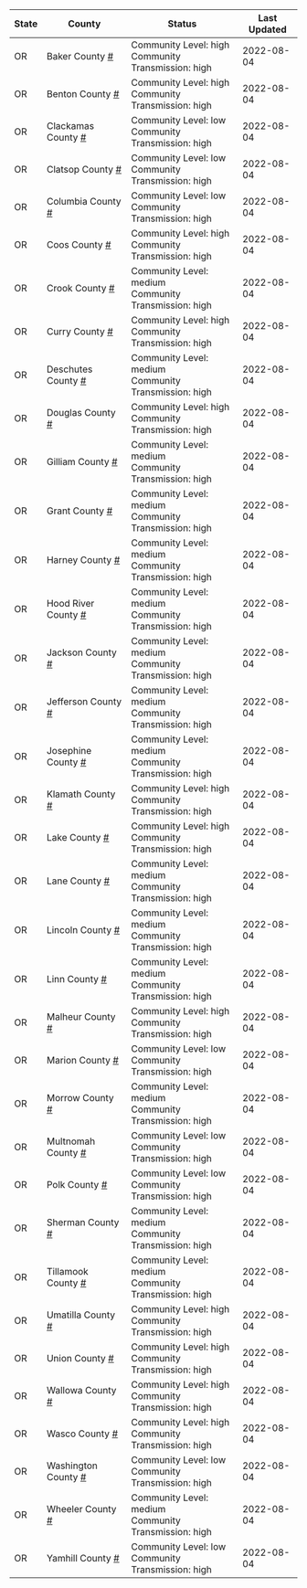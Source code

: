 State | County | Status | Last Updated
--- | --- | --- | --- 
OR | Baker County <a href="#baker_county">#</a> | <a name="baker_county"></a>Community Level: high<br/>Community Transmission: high | 2022-08-04
OR | Benton County <a href="#benton_county">#</a> | <a name="benton_county"></a>Community Level: high<br/>Community Transmission: high | 2022-08-04
OR | Clackamas County <a href="#clackamas_county">#</a> | <a name="clackamas_county"></a>Community Level: low<br/>Community Transmission: high | 2022-08-04
OR | Clatsop County <a href="#clatsop_county">#</a> | <a name="clatsop_county"></a>Community Level: low<br/>Community Transmission: high | 2022-08-04
OR | Columbia County <a href="#columbia_county">#</a> | <a name="columbia_county"></a>Community Level: low<br/>Community Transmission: high | 2022-08-04
OR | Coos County <a href="#coos_county">#</a> | <a name="coos_county"></a>Community Level: high<br/>Community Transmission: high | 2022-08-04
OR | Crook County <a href="#crook_county">#</a> | <a name="crook_county"></a>Community Level: medium<br/>Community Transmission: high | 2022-08-04
OR | Curry County <a href="#curry_county">#</a> | <a name="curry_county"></a>Community Level: high<br/>Community Transmission: high | 2022-08-04
OR | Deschutes County <a href="#deschutes_county">#</a> | <a name="deschutes_county"></a>Community Level: medium<br/>Community Transmission: high | 2022-08-04
OR | Douglas County <a href="#douglas_county">#</a> | <a name="douglas_county"></a>Community Level: high<br/>Community Transmission: high | 2022-08-04
OR | Gilliam County <a href="#gilliam_county">#</a> | <a name="gilliam_county"></a>Community Level: medium<br/>Community Transmission: high | 2022-08-04
OR | Grant County <a href="#grant_county">#</a> | <a name="grant_county"></a>Community Level: medium<br/>Community Transmission: high | 2022-08-04
OR | Harney County <a href="#harney_county">#</a> | <a name="harney_county"></a>Community Level: medium<br/>Community Transmission: high | 2022-08-04
OR | Hood River County <a href="#hood_river_county">#</a> | <a name="hood_river_county"></a>Community Level: medium<br/>Community Transmission: high | 2022-08-04
OR | Jackson County <a href="#jackson_county">#</a> | <a name="jackson_county"></a>Community Level: medium<br/>Community Transmission: high | 2022-08-04
OR | Jefferson County <a href="#jefferson_county">#</a> | <a name="jefferson_county"></a>Community Level: medium<br/>Community Transmission: high | 2022-08-04
OR | Josephine County <a href="#josephine_county">#</a> | <a name="josephine_county"></a>Community Level: medium<br/>Community Transmission: high | 2022-08-04
OR | Klamath County <a href="#klamath_county">#</a> | <a name="klamath_county"></a>Community Level: high<br/>Community Transmission: high | 2022-08-04
OR | Lake County <a href="#lake_county">#</a> | <a name="lake_county"></a>Community Level: high<br/>Community Transmission: high | 2022-08-04
OR | Lane County <a href="#lane_county">#</a> | <a name="lane_county"></a>Community Level: medium<br/>Community Transmission: high | 2022-08-04
OR | Lincoln County <a href="#lincoln_county">#</a> | <a name="lincoln_county"></a>Community Level: medium<br/>Community Transmission: high | 2022-08-04
OR | Linn County <a href="#linn_county">#</a> | <a name="linn_county"></a>Community Level: medium<br/>Community Transmission: high | 2022-08-04
OR | Malheur County <a href="#malheur_county">#</a> | <a name="malheur_county"></a>Community Level: high<br/>Community Transmission: high | 2022-08-04
OR | Marion County <a href="#marion_county">#</a> | <a name="marion_county"></a>Community Level: low<br/>Community Transmission: high | 2022-08-04
OR | Morrow County <a href="#morrow_county">#</a> | <a name="morrow_county"></a>Community Level: medium<br/>Community Transmission: high | 2022-08-04
OR | Multnomah County <a href="#multnomah_county">#</a> | <a name="multnomah_county"></a>Community Level: low<br/>Community Transmission: high | 2022-08-04
OR | Polk County <a href="#polk_county">#</a> | <a name="polk_county"></a>Community Level: low<br/>Community Transmission: high | 2022-08-04
OR | Sherman County <a href="#sherman_county">#</a> | <a name="sherman_county"></a>Community Level: medium<br/>Community Transmission: high | 2022-08-04
OR | Tillamook County <a href="#tillamook_county">#</a> | <a name="tillamook_county"></a>Community Level: medium<br/>Community Transmission: high | 2022-08-04
OR | Umatilla County <a href="#umatilla_county">#</a> | <a name="umatilla_county"></a>Community Level: high<br/>Community Transmission: high | 2022-08-04
OR | Union County <a href="#union_county">#</a> | <a name="union_county"></a>Community Level: high<br/>Community Transmission: high | 2022-08-04
OR | Wallowa County <a href="#wallowa_county">#</a> | <a name="wallowa_county"></a>Community Level: high<br/>Community Transmission: high | 2022-08-04
OR | Wasco County <a href="#wasco_county">#</a> | <a name="wasco_county"></a>Community Level: high<br/>Community Transmission: high | 2022-08-04
OR | Washington County <a href="#washington_county">#</a> | <a name="washington_county"></a>Community Level: low<br/>Community Transmission: high | 2022-08-04
OR | Wheeler County <a href="#wheeler_county">#</a> | <a name="wheeler_county"></a>Community Level: medium<br/>Community Transmission: high | 2022-08-04
OR | Yamhill County <a href="#yamhill_county">#</a> | <a name="yamhill_county"></a>Community Level: low<br/>Community Transmission: high | 2022-08-04
